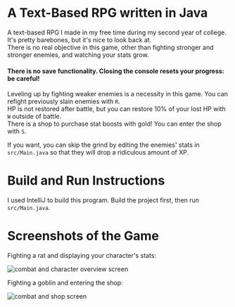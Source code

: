 # A Text-Based RPG written in Java
A text-based RPG I made in my free time during my second year of college. It's pretty barebones, but it's nice to look back at.\
There is no real objective in this game, other than fighting stronger and stronger enemies, and watching your stats grow.

#### There is no save functionality. Closing the console resets your progress: be careful! ####

Leveling up by fighting weaker enemies is a necessity in this game. You can refight previously slain enemies with `R`.\
HP is not restored after battle, but you can restore 10% of your lost HP with `W` outside of battle.\
There is a shop to purchase stat boosts with gold! You can enter the shop with `S`.

If you want, you can skip the grind by editing the enemies' stats in `src/Main.java` so that they will drop a ridiculous amount of XP.

# Build and Run Instructions
I used IntelliJ to build this program. Build the project first, then run `src/Main.java`.

# Screenshots of the Game
Fighting a rat and displaying your character's stats:

![combat and character overview screen](https://github.com/anthonyzhang1/Text-Based-RPG/blob/master/.github/combat-and-character-overview.png)

Fighting a goblin and entering the shop:

![combat and shop screen](https://github.com/anthonyzhang1/Text-Based-RPG/blob/master/.github/combat-and-shop.png)
